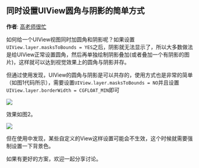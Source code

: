同时设置UIView圆角与阴影的简单方式
----------
**作者**: [高老师很忙](https://weibo.com/517082456)

如何给一个UIView视图同时加圆角和阴影呢？如果设置`UIView.layer.masksToBounds = YES`之后，阴影就无法显示了，所以大多数做法是给UIView正常设置圆角，然后再单独绘制阴影叠加(或者叠加一个有阴影的图片)，这样就可以达到视觉效果上的圆角与阴影并存。

但通过使用发现，UIView的圆角与阴影是可以共存的，使用方式也是非常的简单（如图1代码所示），需要设置`UIView.layer.masksToBounds = NO`并且设置`UIView.layer.borderWidth = CGFLOAT_MIN`即可

![](https://github.com/awesome-tips/iOS-Tips/blob/master/images/2019/03/5-1.png)

效果如图2。

![](https://github.com/awesome-tips/iOS-Tips/blob/master/images/2019/03/5-2.png)

但在使用中发现，某些自定义的View这样设置可能会不生效，这个时候就需要强制设置一下背景色。

如果有更好的方案，欢迎一起分享讨论。





